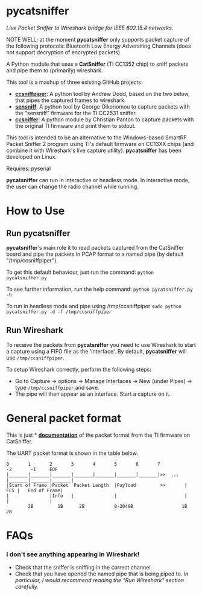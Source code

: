 pycatsniffer
============

*Live Packet Sniffer to Wireshark bridge for IEEE 802.15.4 networks.*

NOTE WELL: at the moment **pycatsniffer** only supports packet capture of the following protocols:
Bluetooth Low Energy Adversiting Channels (does not support decryption of encrypted packets)

A Python module that uses a **CatSniffer** (TI CC1352 chip) to sniff packets and pipe them to (primarily) wireshark.

This tool is a mashup of three existing GitHub projects:

 * **[ccsniffpiper](https://github.com/andrewdodd/ccsniffpiper)**: A python tool by Andrew Dodd, based on the two below, that pipes the captured frames to wireshark.
 * **[sensniff](https://github.com/g-oikonomou/sensniff)**: A python tool by George Oikonomou to capture packets with the "sensniff" firmware for the TI CC2531 sniffer.
 * **[ccsniffer](https://github.com/christianpanton/ccsniffer)**: A python module by Christian Panton to capture packets with the original TI firmware and print them to stdout.

This tool is intended to be an alternative to the Windows-based SmartRF Packet Sniffer 2 program using TI's default firmware on CC13XX chips (and combine it with Wireshark's live capture utility). **pycatsniffer** has been developed on Linux. 

Requires: pyserial

**pycatsniffer** can run in interactive or headless mode. In interactive mode, the user can change the radio channel while running.

How to Use
==========
Run pycatsniffer
----------------
**pycatsniffer**'s main role it to read packets captured from the CatSniffer board and pipe the packets in PCAP format to a named pipe (by default "/tmp/ccsniffpiper").

To get this default behaviour, just run the command:
`python pycatsniffer.py`

To see further information, run the help command:
`python pycatsniffer.py -h`

To run in headless mode and pipe using /tmp/ccsniffpiper
`sudo python pycatsniffer.py -d -f /tmp/ccsniffpiper`


Run Wireshark
-------------
To receive the packets from **pycatsniffer** you need to use Wireshark to start a capture using a FIFO file as the 'interface'. By default, **pycatsniffer** will use `/tmp/ccsniffpiper`. 

To setup Wireshark correctly, perform the following steps:
 * Go to Capture -> options -> Manage Interfaces -> New (under Pipes) -> type `/tmp/ccsniffpiper` and save.
 * The pipe will then appear as an interface. Start a capture on it.


General packet format
======================================
This is just * **[documentation](https://software-dl.ti.com/lprf/packet_sniffer_2/docs/user_guide/html/sniffer_fw/firmware/command_interface.html)** of the packet format from the TI firmware on CatSniffer.

The UART packet format is shown in the table below. 

    0       1       2       3       4       5       6       7            -2       -1     EOF
    |_______|_______|_______|_______|_______|_______|_______|>>  ...  |_______|_______|_______|
    |Start of Frame |Packet  Packet Length  |Payload         >>       |   FCS |   End of Frame|
    |               |Info   |               |                         |       |               |       
            2B	       1B	   2B	        0-2049B	                 1B	   2B        
    
FAQs
====
### I don't see anything appearing in Wireshark!

 * Check that the sniffer is sniffing in the correct channel.
 * Check that you have opened the named pipe that is being piped to.
 *In particular, I would recommend reading the "Run Wireshark" section carefully.*

